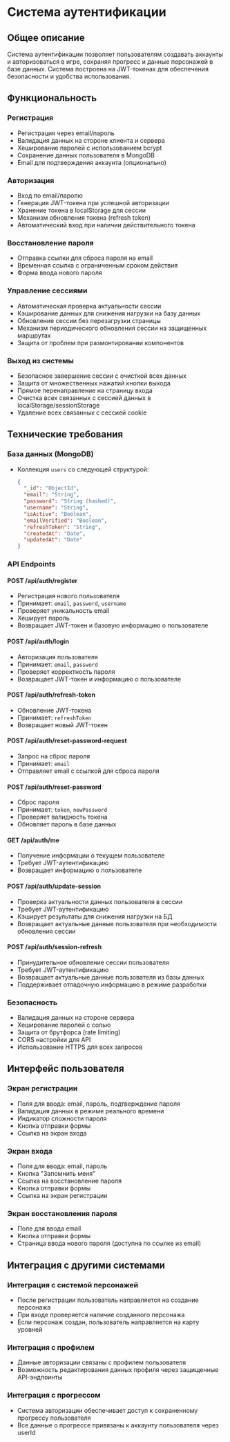 # Система аутентификации

## Общее описание
Система аутентификации позволяет пользователям создавать аккаунты и авторизоваться в игре, сохраняя прогресс и данные персонажей в базе данных. Система построена на JWT-токенах для обеспечения безопасности и удобства использования.

## Функциональность

### Регистрация
- Регистрация через email/пароль
- Валидация данных на стороне клиента и сервера
- Хеширование паролей с использованием bcrypt
- Сохранение данных пользователя в MongoDB
- Email для подтверждения аккаунта (опционально)

### Авторизация
- Вход по email/паролю
- Генерация JWT-токена при успешной авторизации
- Хранение токена в localStorage для сессии
- Механизм обновления токена (refresh token)
- Автоматический вход при наличии действительного токена

### Восстановление пароля
- Отправка ссылки для сброса пароля на email
- Временная ссылка с ограниченным сроком действия
- Форма ввода нового пароля

### Управление сессиями
- Автоматическая проверка актуальности сессии
- Кэширование данных для снижения нагрузки на базу данных
- Обновление сессии без перезагрузки страницы
- Механизм периодического обновления сессии на защищенных маршрутах
- Защита от проблем при размонтировании компонентов

### Выход из системы
- Безопасное завершение сессии с очисткой всех данных
- Защита от множественных нажатий кнопки выхода
- Прямое перенаправление на страницу входа
- Очистка всех связанных с сессией данных в localStorage/sessionStorage
- Удаление всех связанных с сессией cookie

## Технические требования

### База данных (MongoDB)
- Коллекция `users` со следующей структурой:
  ```json
  {
    "_id": "ObjectId",
    "email": "String",
    "password": "String (hashed)",
    "username": "String",
    "isActive": "Boolean",
    "emailVerified": "Boolean",
    "refreshToken": "String",
    "createdAt": "Date",
    "updatedAt": "Date"
  }
  ```

### API Endpoints

#### POST /api/auth/register
- Регистрация нового пользователя
- Принимает: `email`, `password`, `username`
- Проверяет уникальность email
- Хеширует пароль
- Возвращает JWT-токен и базовую информацию о пользователе

#### POST /api/auth/login
- Авторизация пользователя
- Принимает: `email`, `password`
- Проверяет корректность пароля
- Возвращает JWT-токен и информацию о пользователе

#### POST /api/auth/refresh-token
- Обновление JWT-токена
- Принимает: `refreshToken`
- Возвращает новый JWT-токен

#### POST /api/auth/reset-password-request
- Запрос на сброс пароля
- Принимает: `email`
- Отправляет email с ссылкой для сброса пароля

#### POST /api/auth/reset-password
- Сброс пароля
- Принимает: `token`, `newPassword`
- Проверяет валидность токена
- Обновляет пароль в базе данных

#### GET /api/auth/me
- Получение информации о текущем пользователе
- Требует JWT-аутентификацию
- Возвращает информацию о пользователе

#### POST /api/auth/update-session
- Проверка актуальности данных пользователя в сессии
- Требует JWT-аутентификацию
- Кэширует результаты для снижения нагрузки на БД
- Возвращает актуальные данные пользователя при необходимости обновления сессии

#### POST /api/auth/session-refresh
- Принудительное обновление сессии пользователя
- Требует JWT-аутентификацию
- Возвращает актуальные данные пользователя из базы данных
- Поддерживает отладочную информацию в режиме разработки

### Безопасность
- Валидация данных на стороне сервера
- Хеширование паролей с солью
- Защита от брутфорса (rate limiting)
- CORS настройки для API
- Использование HTTPS для всех запросов

## Интерфейс пользователя

### Экран регистрации
- Поля для ввода: email, пароль, подтверждение пароля
- Валидация данных в режиме реального времени
- Индикатор сложности пароля
- Кнопка отправки формы
- Ссылка на экран входа

### Экран входа
- Поля для ввода: email, пароль
- Кнопка "Запомнить меня"
- Ссылка на восстановление пароля
- Кнопка отправки формы
- Ссылка на экран регистрации

### Экран восстановления пароля
- Поле для ввода email
- Кнопка отправки формы
- Страница ввода нового пароля (доступна по ссылке из email)

## Интеграция с другими системами

### Интеграция с системой персонажей
- После регистрации пользователь направляется на создание персонажа
- При входе проверяется наличие созданного персонажа
- Если персонаж создан, пользователь направляется на карту уровней

### Интеграция с профилем
- Данные авторизации связаны с профилем пользователя
- Возможность редактирования данных профиля через защищенные API-эндпоинты

### Интеграция с прогрессом
- Система авторизации обеспечивает доступ к сохраненному прогрессу пользователя
- Все данные о прогрессе привязаны к аккаунту пользователя через userId 